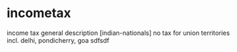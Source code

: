 # incometax

income tax general description [indian-nationals]
no tax for union territories incl. delhi, pondicherry, goa
sdfsdf
